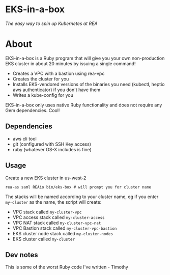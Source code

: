 # EKS-in-a-box
_The easy way to spin up Kubernetes at REA_

# About
EKS-in-a-box is a Ruby program that will give you your own non-production EKS cluster in about 20 minutes by issuing a single command!

* Creates a VPC with a bastion using rea-vpc
* Creates the cluster for you
* Installs EKS-vendored versions of the binaries you need (kubectl, heptio aws authenticator) if you don't have them
* Writes a kube-config for you

EKS-in-a-box only uses native Ruby functionality and does not require any Gem dependencies. Cool!

## Dependencies
* aws cli tool
* git (configured with SSH Key access)
* ruby (whatever OS-X includes is fine)

## Usage
Create a new EKS cluster in us-west-2

`rea-as saml REAio bin/eks-box # will prompt you for cluster name`

The stacks will be named according to your cluster name, eg if you enter `my-cluster` as the name, the script will create:

* VPC stack called `my-cluster-vpc`
* VPC access stack called `my-cluster-access`
* VPC NAT stack called `my-cluster-vpc-nat`
* VPC Bastion stack called `my-cluster-vpc-bastion`
* EKS cluster node stack called `my-cluster-nodes`
* EKS cluster called `my-cluster`

## Dev notes
This is some of the worst Ruby code I've written - Timothy
